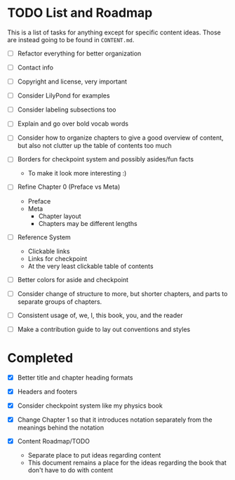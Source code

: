 # TODO List and Roadmap

This is a list of tasks for anything except for specific content ideas. Those are instead going to be found in `CONTENT.md`.

- [ ] Refactor everything for better organization

- [ ] Contact info

- [ ] Copyright and license, very important

- [ ] Consider LilyPond for examples

- [ ] Consider labeling subsections too

- [ ] Explain and go over bold vocab words

- [ ] Consider how to organize chapters to give a good overview of content, but also not clutter up the table of contents too much

- [ ] Borders for checkpoint system and possibly asides/fun facts
    - To make it look more interesting :)

- [ ] Refine Chapter 0 (Preface vs Meta)
    - Preface
    - Meta
        - Chapter layout
        - Chapters may be different lengths

- [ ] Reference System
    - Clickable links
    - Links for checkpoint
    - At the very least clickable table of contents

- [ ] Better colors for aside and checkpoint

- [ ] Consider change of structure to more, but shorter chapters, and parts to separate groups of chapters.

- [ ] Consistent usage of, we, I, this book, you, and the reader

- [ ] Make a contribution guide to lay out conventions and styles

# Completed

- [x] Better title and chapter heading formats

- [x] Headers and footers

- [x] Consider checkpoint system like my physics book

- [x] Change Chapter 1 so that it introduces notation separately from the meanings behind the notation

- [x] Content Roadmap/TODO
    - Separate place to put ideas regarding content 
    - This document remains a place for the ideas regarding the book that don't have to do with content
